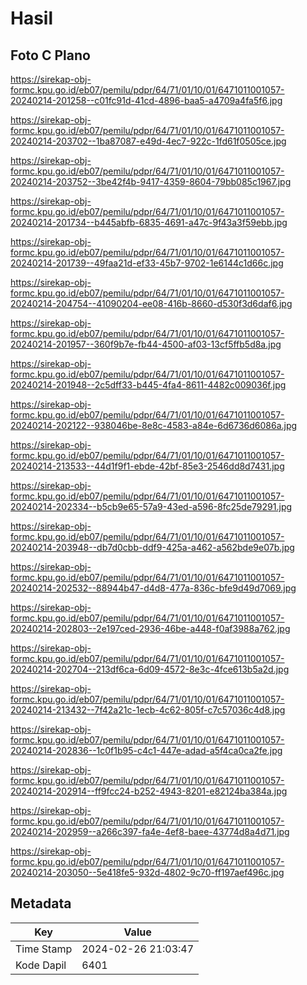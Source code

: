# Hasil

## Foto C Plano

https://sirekap-obj-formc.kpu.go.id/eb07/pemilu/pdpr/64/71/01/10/01/6471011001057-20240214-201258--c01fc91d-41cd-4896-baa5-a4709a4fa5f6.jpg

https://sirekap-obj-formc.kpu.go.id/eb07/pemilu/pdpr/64/71/01/10/01/6471011001057-20240214-203702--1ba87087-e49d-4ec7-922c-1fd61f0505ce.jpg

https://sirekap-obj-formc.kpu.go.id/eb07/pemilu/pdpr/64/71/01/10/01/6471011001057-20240214-203752--3be42f4b-9417-4359-8604-79bb085c1967.jpg

https://sirekap-obj-formc.kpu.go.id/eb07/pemilu/pdpr/64/71/01/10/01/6471011001057-20240214-201734--b445abfb-6835-4691-a47c-9f43a3f59ebb.jpg

https://sirekap-obj-formc.kpu.go.id/eb07/pemilu/pdpr/64/71/01/10/01/6471011001057-20240214-201739--49faa21d-ef33-45b7-9702-1e6144c1d66c.jpg

https://sirekap-obj-formc.kpu.go.id/eb07/pemilu/pdpr/64/71/01/10/01/6471011001057-20240214-204754--41090204-ee08-416b-8660-d530f3d6daf6.jpg

https://sirekap-obj-formc.kpu.go.id/eb07/pemilu/pdpr/64/71/01/10/01/6471011001057-20240214-201957--360f9b7e-fb44-4500-af03-13cf5ffb5d8a.jpg

https://sirekap-obj-formc.kpu.go.id/eb07/pemilu/pdpr/64/71/01/10/01/6471011001057-20240214-201948--2c5dff33-b445-4fa4-8611-4482c009036f.jpg

https://sirekap-obj-formc.kpu.go.id/eb07/pemilu/pdpr/64/71/01/10/01/6471011001057-20240214-202122--938046be-8e8c-4583-a84e-6d6736d6086a.jpg

https://sirekap-obj-formc.kpu.go.id/eb07/pemilu/pdpr/64/71/01/10/01/6471011001057-20240214-213533--44d1f9f1-ebde-42bf-85e3-2546dd8d7431.jpg

https://sirekap-obj-formc.kpu.go.id/eb07/pemilu/pdpr/64/71/01/10/01/6471011001057-20240214-202334--b5cb9e65-57a9-43ed-a596-8fc25de79291.jpg

https://sirekap-obj-formc.kpu.go.id/eb07/pemilu/pdpr/64/71/01/10/01/6471011001057-20240214-203948--db7d0cbb-ddf9-425a-a462-a562bde9e07b.jpg

https://sirekap-obj-formc.kpu.go.id/eb07/pemilu/pdpr/64/71/01/10/01/6471011001057-20240214-202532--88944b47-d4d8-477a-836c-bfe9d49d7069.jpg

https://sirekap-obj-formc.kpu.go.id/eb07/pemilu/pdpr/64/71/01/10/01/6471011001057-20240214-202803--2e197ced-2936-46be-a448-f0af3988a762.jpg

https://sirekap-obj-formc.kpu.go.id/eb07/pemilu/pdpr/64/71/01/10/01/6471011001057-20240214-202704--213df6ca-6d09-4572-8e3c-4fce613b5a2d.jpg

https://sirekap-obj-formc.kpu.go.id/eb07/pemilu/pdpr/64/71/01/10/01/6471011001057-20240214-213432--7f42a21c-1ecb-4c62-805f-c7c57036c4d8.jpg

https://sirekap-obj-formc.kpu.go.id/eb07/pemilu/pdpr/64/71/01/10/01/6471011001057-20240214-202836--1c0f1b95-c4c1-447e-adad-a5f4ca0ca2fe.jpg

https://sirekap-obj-formc.kpu.go.id/eb07/pemilu/pdpr/64/71/01/10/01/6471011001057-20240214-202914--ff9fcc24-b252-4943-8201-e82124ba384a.jpg

https://sirekap-obj-formc.kpu.go.id/eb07/pemilu/pdpr/64/71/01/10/01/6471011001057-20240214-202959--a266c397-fa4e-4ef8-baee-43774d8a4d71.jpg

https://sirekap-obj-formc.kpu.go.id/eb07/pemilu/pdpr/64/71/01/10/01/6471011001057-20240214-203050--5e418fe5-932d-4802-9c70-ff197aef496c.jpg


## Metadata

| Key        | Value               |
| ---------- | ------------------- |
| Time Stamp | 2024-02-26 21:03:47 |
| Kode Dapil | 6401                |



